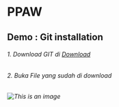 # PPAW

## Demo : Git installation

###### 1. Download GIT di [Download](https://git-scm.com/downloads)
###### 2. Buka File yang sudah di download
###### ![This is an image](https://myoctocat.com/assets/images/base-octocat.svg)
